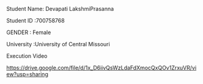 Student Name: Devapati LakshmiPrasanna

Student ID :700758768

GENDER : Female

University :University of Central Missouri

Execution Video

https://drive.google.com/file/d/1x_D6iivQsWzLdaFdXmocQxQOv1ZrxuVR/view?usp=sharing
